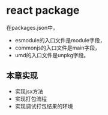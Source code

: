 # react package
在packages.json中，
- esmodule的入口文件是module字段，
- commonjs的入口文件是main字段，
- umd的入口文件是unpkg字段。
## 本章实现
- 实现jsx方法
- 实现打包流程
- 实现调试打包结果的环境